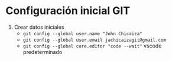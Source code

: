 # Configuración inicial GIT

1. Crear datos iniciales
   * ``` git config --global user.name "John Chicaiza" ```
   * ``` git config --global user.email jachicaizagit@gmail.com ```
   * ``` git config --global core.editor "code --wait" ``` vscode predeterminado